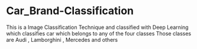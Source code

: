 # Car_Brand-Classification
This is a Image Classification Technique and classified with Deep Learning which classifies car which belongs to any of the four classes
Those classes are Audi , Lamborghini , Mercedes and others


